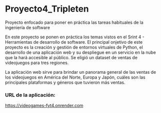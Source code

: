 # Proyecto4_Tripleten
Proyecto enfocado para poner en práctica las tareas habituales de la ingeniería de software

En este proyecto se ponen en práctica los temas vistos en el Srint 4 - Herramientas de desarrollo de software. El principal onjetivo de este proyecto es la creación y gestión de entornos virtuales de Python, el desarrollo de una aplicación web y su despliegue en un servicio en la nube que la hará accesible al público. Se eligió un dataset de ventas de videojuegos para tres regiones.

La aplicación web sirve para brindar un panorama general de las ventas de los videojuegos en América del Norte, Europa y Japón, cuáles son las principales plataformas y géneros que tuvieron más ventas.

### URL de la aplicación:
https://videogames-fyt4.onrender.com
